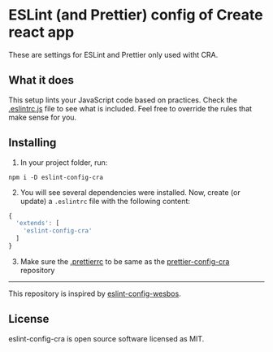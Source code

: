# ESLint (and Prettier) config of Create react app

These are settings for ESLint and Prettier only used witht CRA.

## What it does

This setup lints your JavaScript code based on practices. Check the [.eslintrc.js](https://github.com/m-nathani/eslint-config-cra/blob/main/.eslintrc.js) file to see what is included. Feel free to override the rules that make sense for you.

## Installing

1. In your project folder, run:

```
npm i -D eslint-config-cra
```

2. You will see several dependencies were installed. Now, create (or update) a `.eslintrc` file with the following content:

```js
{
  'extends': [
    'eslint-config-cra'
  ]
}
```

3. Make sure the [.prettierrc](https://github.com/m-nathani/eslint-config-cra/blob/main/.prettierrc) to be same as the [prettier-config-cra](https://github.com/m-nathani/prettier-config-cra.git) repository

---

This repository is inspired by [eslint-config-wesbos](https://github.com/wesbos/eslint-config-wesbos).


## License
eslint-config-cra is open source software licensed as MIT.
